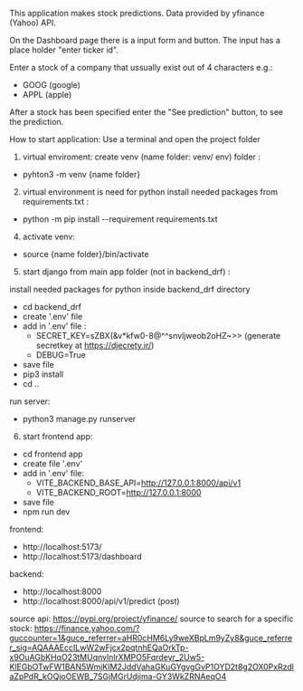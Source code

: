 This application makes stock predictions.
Data provided by yfinance (Yahoo) API.

On the Dashboard page there is a input form and button.
The input has a place holder "enter ticker id".

Enter a stock of a company that ussually exist out of 4 characters e.g.:
- GOOG (google)
- APPL (apple)

After a stock has been specified enter the "See prediction" button, to see the prediction.

How to start application:
Use a terminal and open the project folder


1. virtual enviroment: create venv (name folder: venv/ env) folder :
  -  pyhton3 -m venv {name folder}


2. virtual environment is need for python install needed packages from requirements.txt :
  - python -m pip install --requirement requirements.txt


4. activate venv:
  - source {name folder}/bin/activate


5. start django from main app folder (not in backend_drf) :
  
  install needed packages for python inside backend_drf directory
  - cd backend_drf
  - create '.env' file
  - add in '.env' file :
    - SECRET_KEY=sZBX(&v*kfw0-8@^^snvljweob2oHZ~>> (generate secretkey at https://djecrety.ir/)
    - DEBUG=True
  - save file
  - pip3 install
  - cd ..
  
  run server:
  - python3 manage.py runserver


6. start frontend app:
  - cd frontend app
  - create file '.env'
  - add in '.env' file:
    - VITE_BACKEND_BASE_API=http://127.0.0.1:8000/api/v1
    - VITE_BACKEND_ROOT=http://127.0.0.1:8000
  - save file
  - npm run dev
  

frontend: 
- http://localhost:5173/
- http://localhost:5173/dashboard

backend:
- http://localhost:8000
- http://localhost:8000/api/v1/predict (post)


source api:  https://pypi.org/project/yfinance/
source to search for a specific stock: https://finance.yahoo.com/?guccounter=1&guce_referrer=aHR0cHM6Ly9weXBpLm9yZy8&guce_referrer_sig=AQAAAEccILwW2wFjcx2pqtnhEQaOrkTp-x9OuAGbKHqO23tMUqnvlnlrXMPO5Fqrdeyr_2Uw5-KlEGbOTwFW1BAN5WmjKIM2JddVahaGKuGYgvgGvP1OYD2t8g2OX0PxRzdlaZpPdR_kOQjoOEWB_7SGjMGrUdjima-GY3WkZRNAeqO4
